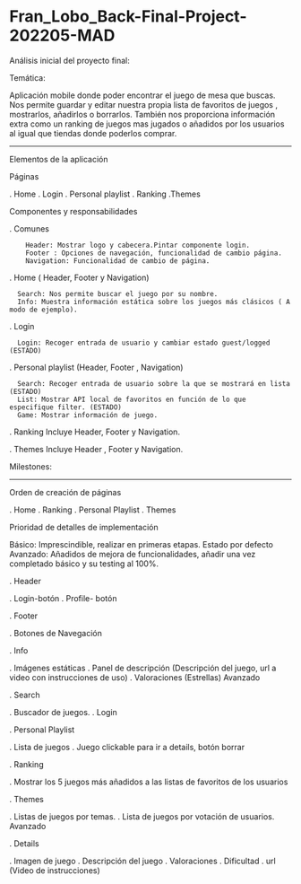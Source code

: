 # Fran_Lobo_Back-Final-Project-202205-MAD

Análisis inicial del proyecto final:

Temática:

Aplicación mobile donde poder encontrar el juego de mesa que buscas. Nos permite guardar y editar nuestra propia lista de favoritos de juegos , mostrarlos, añadirlos o borrarlos.
También nos proporciona información extra como un ranking de juegos mas jugados o añadidos por los usuarios al igual que tiendas donde poderlos comprar.

---

Elementos de la aplicación

Páginas

. Home
. Login
. Personal playlist
. Ranking
.Themes

Componentes y responsabilidades

. Comunes

        Header: Mostrar logo y cabecera.Pintar componente login.
        Footer : Opciones de navegación, funcionalidad de cambio página.
        Navigation: Funcionalidad de cambio de página.

. Home ( Header, Footer y Navigation)

      Search: Nos permite buscar el juego por su nombre.
      Info: Muestra información estática sobre los juegos más clásicos ( A modo de ejemplo).

. Login

      Login: Recoger entrada de usuario y cambiar estado guest/logged  (ESTADO)

. Personal playlist (Header, Footer , Navigation)

      Search: Recoger entrada de usuario sobre la que se mostrará en lista (ESTADO)
      List: Mostrar API local de favoritos en función de lo que  especifique filter. (ESTADO)
      Game: Mostrar información de juego.

. Ranking Incluye Header, Footer y Navigation.

. Themes Incluye Header , Footer y Navigation.

Milestones:

---

Orden de creación de páginas

. Home
. Ranking
. Personal Playlist
. Themes

Prioridad de detalles de implementación

Básico: Imprescindible, realizar en primeras etapas. Estado por defecto
Avanzado: Añadidos de mejora de funcionalidades, añadir una vez completado básico y su testing al 100%.

. Header

. Login-botón
. Profile- botón

. Footer

. Botones de Navegación

. Info

. Imágenes estáticas
. Panel de descripción (Descripción del juego, url a video con instrucciones de uso)
. Valoraciones (Estrellas) Avanzado

. Search

. Buscador de juegos.
. Login

. Personal Playlist

. Lista de juegos
. Juego clickable para ir a details, botón borrar

. Ranking

. Mostrar los 5 juegos más añadidos a las listas de favoritos de los usuarios

. Themes

. Listas de juegos por temas.
. Lista de juegos por votación de usuarios. Avanzado

. Details

. Imagen de juego
. Descripción del juego
. Valoraciones
. Dificultad
. url (Video de instrucciones)

